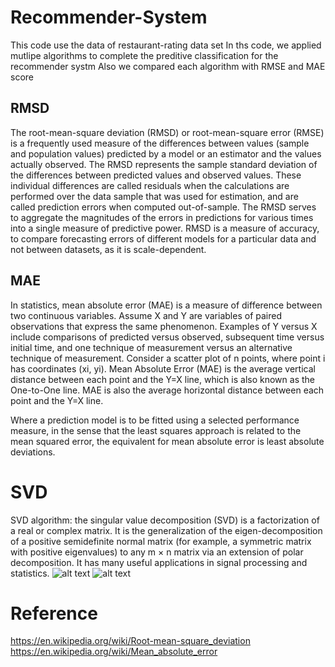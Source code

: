 # Recommender-System
This code use the data of restaurant-rating data set
In ths code, we applied mutlipe algorithms to complete the preditive classification for the recommender systm
Also we compared each algorithm with RMSE and MAE score 

## RMSD
The root-mean-square deviation (RMSD) or root-mean-square error (RMSE) is a frequently used measure of the differences between values (sample and population values) predicted by a model or an estimator and the values actually observed. The RMSD represents the sample standard deviation of the differences between predicted values and observed values. These individual differences are called residuals when the calculations are performed over the data sample that was used for estimation, and are called prediction errors when computed out-of-sample. The RMSD serves to aggregate the magnitudes of the errors in predictions for various times into a single measure of predictive power. RMSD is a measure of accuracy, to compare forecasting errors of different models for a particular data and not between datasets, as it is scale-dependent.

## MAE

In statistics, mean absolute error (MAE) is a measure of difference between two continuous variables. Assume X and Y are variables of paired observations that express the same phenomenon. Examples of Y versus X include comparisons of predicted versus observed, subsequent time versus initial time, and one technique of measurement versus an alternative technique of measurement. Consider a scatter plot of n points, where point i has coordinates (xi, yi). Mean Absolute Error (MAE) is the average vertical distance between each point and the Y=X line, which is also known as the One-to-One line. MAE is also the average horizontal distance between each point and the Y=X line.

Where a prediction model is to be fitted using a selected performance measure, in the sense that the least squares approach is related to the mean squared error, the equivalent for mean absolute error is least absolute deviations.

# SVD
SVD algorithm: the singular value decomposition (SVD) is a factorization of a real or complex matrix. It is the generalization of the eigen-decomposition of a positive semidefinite normal matrix (for example, a symmetric matrix with positive eigenvalues) to any m × n matrix via an extension of polar decomposition. It has many useful applications in signal processing and statistics.
![alt text](https://github.com/JieniChen/Recommender-System/blob/master/result/Picture1-1.png)
![alt text](https://github.com/JieniChen/Recommender-System/blob/master/result/chart1-2.png)






# Reference
https://en.wikipedia.org/wiki/Root-mean-square_deviation
https://en.wikipedia.org/wiki/Mean_absolute_error
